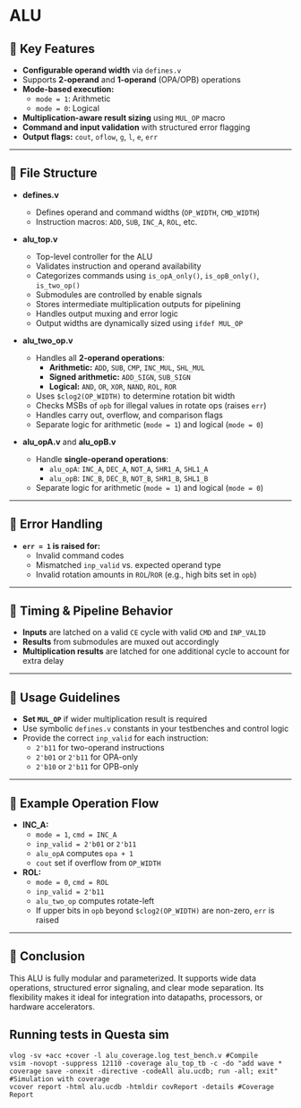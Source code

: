 # ALU

## 🔹 Key Features

- **Configurable operand width** via `defines.v`
- Supports **2-operand** and **1-operand** (OPA/OPB) operations
- **Mode-based execution:**
  - `mode = 1`: Arithmetic
  - `mode = 0`: Logical
- **Multiplication-aware result sizing** using `MUL_OP` macro
- **Command and input validation** with structured error flagging
- **Output flags:** `cout`, `oflow`, `g`, `l`, `e`, `err`

---

## 🔹 File Structure

- **defines.v**
  - Defines operand and command widths (`OP_WIDTH`, `CMD_WIDTH`)
  - Instruction macros: `ADD`, `SUB`, `INC_A`, `ROL`, etc.

- **alu_top.v**
  - Top-level controller for the ALU
  - Validates instruction and operand availability
  - Categorizes commands using `is_opA_only()`, `is_opB_only()`, `is_two_op()`
  - Submodules are controlled by enable signals
  - Stores intermediate multiplication outputs for pipelining
  - Handles output muxing and error logic
  - Output widths are dynamically sized using `ifdef MUL_OP`

- **alu_two_op.v**
  - Handles all **2-operand operations**:
    - **Arithmetic:** `ADD`, `SUB`, `CMP`, `INC_MUL`, `SHL_MUL`
    - **Signed arithmetic:** `ADD_SIGN`, `SUB_SIGN`
    - **Logical:** `AND`, `OR`, `XOR`, `NAND`, `ROL`, `ROR`
  - Uses `$clog2(OP_WIDTH)` to determine rotation bit width
  - Checks MSBs of `opb` for illegal values in rotate ops (raises `err`)
  - Handles carry out, overflow, and comparison flags
  - Separate logic for arithmetic (`mode = 1`) and logical (`mode = 0`)

- **alu_opA.v** and **alu_opB.v**
  - Handle **single-operand operations**:
    - `alu_opA`: `INC_A`, `DEC_A`, `NOT_A`, `SHR1_A`, `SHL1_A`
    - `alu_opB`: `INC_B`, `DEC_B`, `NOT_B`, `SHR1_B`, `SHL1_B`
  - Separate logic for arithmetic (`mode = 1`) and logical (`mode = 0`)

---

## 🔹 Error Handling

- **`err = 1` is raised for:**
  - Invalid command codes
  - Mismatched `inp_valid` vs. expected operand type
  - Invalid rotation amounts in `ROL`/`ROR` (e.g., high bits set in `opb`)

---

## 🔹 Timing & Pipeline Behavior

- **Inputs** are latched on a valid `CE` cycle with valid `CMD` and `INP_VALID`
- **Results** from submodules are muxed out accordingly
- **Multiplication results** are latched for one additional cycle to account for extra delay

---

## 🔹 Usage Guidelines

- **Set `MUL_OP`** if wider multiplication result is required
- Use symbolic `defines.v` constants in your testbenches and control logic
- Provide the correct `inp_valid` for each instruction:
  - `2'b11` for two-operand instructions
  - `2'b01` or `2'b11` for OPA-only
  - `2'b10` or `2'b11` for OPB-only

---

## 🔹 Example Operation Flow

- **INC_A:**
  - `mode = 1`, `cmd = INC_A`
  - `inp_valid = 2'b01` or `2'b11`
  - `alu_opA` computes `opa + 1`
  - `cout` set if overflow from `OP_WIDTH`
- **ROL:**
  - `mode = 0`, `cmd = ROL`
  - `inp_valid = 2'b11`
  - `alu_two_op` computes rotate-left
  - If upper bits in `opb` beyond `$clog2(OP_WIDTH)` are non-zero, `err` is raised

---

## 🔹 Conclusion

This ALU is fully modular and parameterized. It supports wide data operations, structured error signaling, and clear mode separation. Its flexibility makes it ideal for integration into datapaths, processors, or hardware accelerators.

## Running tests in Questa sim
```
vlog -sv +acc +cover -l alu_coverage.log test_bench.v #Compile
vsim -novopt -suppress 12110 -coverage alu_top_tb -c -do "add wave * coverage save -onexit -directive -codeAll alu.ucdb; run -all; exit" #Simulation with coverage
vcover report -html alu.ucdb -htmldir covReport -details #Coverage Report
```
